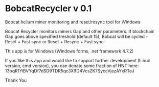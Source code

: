 # BobcatRecycler v 0.1
Bobcat helium miner monitoring and reset/resync tool for Windows

Bobcat Recycler monitors miners Gap and other parameters.
If blockchain Gap goes above specified treshold (default 15), Bobcat will be cycled - Reset + Fast sync  or  Reset + Resync + Fast sync

This app is for Windows (Windows forms, .net framework 4.7.2)


If you like this app and would like to support further development (Linux version, cmd version), you can donate some fraction of HNT here: 
13bqR1YiBVYqDf7dSD9TDR5qc3X9D4VcsZK7SyccVjezAYxRTeJ


Thank You
